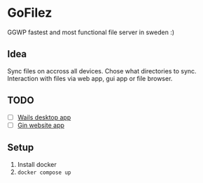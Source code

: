 # GoFilez
GGWP fastest and most functional file server in sweden :)

## Idea
Sync files on accross all devices. Chose what directories to sync. Interaction with files via web app, gui app or file browser. 

## TODO

* [ ] [Wails desktop app](https://github.com/wailsapp/wails)
* [ ] [Gin website app](https://github.com/gin-gonic/gin)

## Setup

1. Install docker
1. `docker compose up` 
